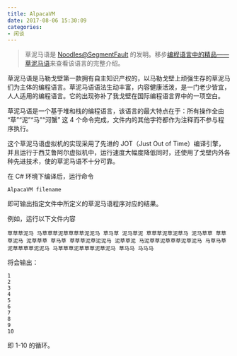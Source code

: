 ```yaml
---
title: AlpacaVM
date: 2017-08-06 15:30:09
categories:
- 闲谈
---
```


>草泥马语是 [Noodles@SegmentFault](https://segmentfault.com/u/noodles001) 的发明。移步[编程语言中的精品——草泥马语](https://segmentfault.com/a/1190000000606169)来查看该语言的完整介绍。

草泥马语是马勒戈壁第一款拥有自主知识产权的，以马勒戈壁上顽强生存的草泥马们为主体的编程语言。草泥马语语法生动丰富，内容健康活泼，是一门老少皆宜，人人适用的编程语言。它的出现弥补了我戈壁在国际编程语言界中的一项空白。
 
草泥马语是一个基于堆和栈的编程语言，该语言的最大特点在于：所有操作全由 “草”“泥”“马”“河蟹” 这 4 个命令完成，文件内的其他字符都作为注释而不参与程序执行。

这个草泥马语虚拟机的实现采用了先进的 JOT（Just Out of Time）编译引擎，并且运行于西艾鲁阿尔虚拟机中，运行速度大幅度降低同时，还使用了戈壁内外各种先进技术，使的草泥马语不十分可靠。

在 C# 环境下编译后，运行命令

    AlpacaVM filename

即可输出指定文件中所定义的草泥马语程序对应的结果。

例如，运行以下文件内容

    草草草泥马 马草草草泥草草草草泥泥马 草马草 泥马草泥 草草草泥草泥草马 泥马草草 草草草泥马 泥草草草 草马草 草草草泥草泥泥马 泥草草泥 马泥草草泥草草草泥草泥马 马草马草泥草草草草泥泥马 马草草草泥草草草泥草泥马 草马马 马马马
    
将会输出：

    1
    2
    3
    4
    5
    6
    7
    8
    9
    10

即 1-10 的循环。

